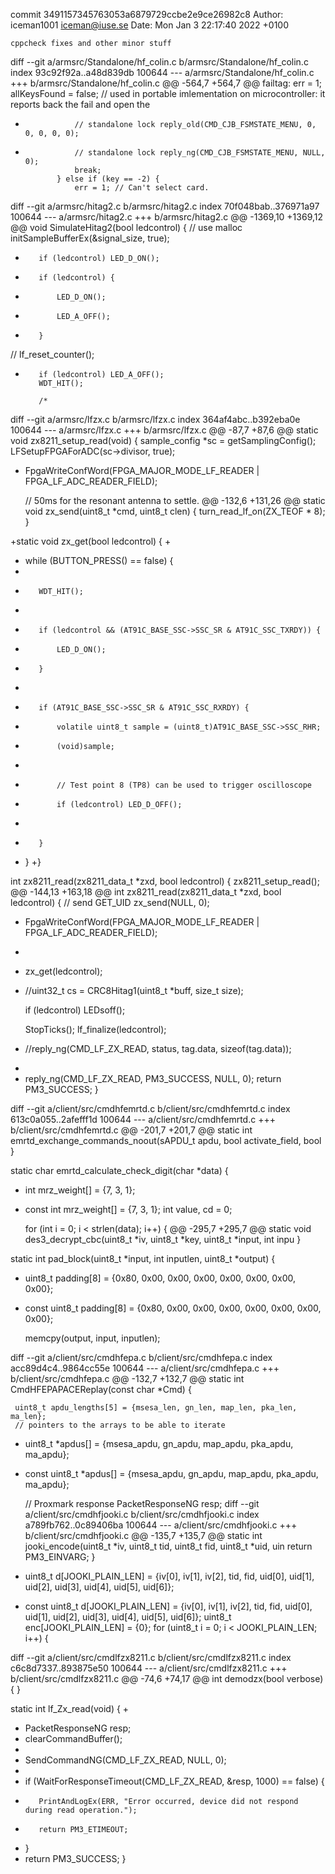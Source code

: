 commit 3491157345763053a6879729ccbe2e9ce26982c8
Author: iceman1001 <iceman@iuse.se>
Date:   Mon Jan 3 22:17:40 2022 +0100

    cppcheck fixes and other minor stuff

diff --git a/armsrc/Standalone/hf_colin.c b/armsrc/Standalone/hf_colin.c
index 93c92f92a..a48d839db 100644
--- a/armsrc/Standalone/hf_colin.c
+++ b/armsrc/Standalone/hf_colin.c
@@ -564,7 +564,7 @@ failtag:
                 err = 1;
                 allKeysFound = false;
                 // used in portable imlementation on microcontroller: it reports back the fail and open the
-                // standalone lock reply_old(CMD_CJB_FSMSTATE_MENU, 0, 0, 0, 0, 0);
+                // standalone lock reply_ng(CMD_CJB_FSMSTATE_MENU, NULL, 0);
                 break;
             } else if (key == -2) {
                 err = 1; // Can't select card.
diff --git a/armsrc/hitag2.c b/armsrc/hitag2.c
index 70f048bab..376971a97 100644
--- a/armsrc/hitag2.c
+++ b/armsrc/hitag2.c
@@ -1369,10 +1369,12 @@ void SimulateHitag2(bool ledcontrol) {
         // use malloc
         initSampleBufferEx(&signal_size, true);
 
-        if (ledcontrol) LED_D_ON();
+        if (ledcontrol) {
+            LED_D_ON();
+            LED_A_OFF();
+        }
 
 //        lf_reset_counter();
-        if (ledcontrol) LED_A_OFF();
         WDT_HIT();
 
         /*
diff --git a/armsrc/lfzx.c b/armsrc/lfzx.c
index 364af4abc..b392eba0e 100644
--- a/armsrc/lfzx.c
+++ b/armsrc/lfzx.c
@@ -87,7 +87,6 @@ static void zx8211_setup_read(void) {
     sample_config *sc = getSamplingConfig();
     LFSetupFPGAForADC(sc->divisor, true);
 
-
     FpgaWriteConfWord(FPGA_MAJOR_MODE_LF_READER | FPGA_LF_ADC_READER_FIELD);
 
     // 50ms for the resonant antenna to settle.
@@ -132,6 +131,26 @@ static void zx_send(uint8_t *cmd, uint8_t clen) {
     turn_read_lf_on(ZX_TEOF * 8);
 }
 
+static void zx_get(bool ledcontrol) {
+
+    while (BUTTON_PRESS() == false) {
+
+        WDT_HIT();
+
+        if (ledcontrol && (AT91C_BASE_SSC->SSC_SR & AT91C_SSC_TXRDY)) {
+            LED_D_ON();
+        }
+
+        if (AT91C_BASE_SSC->SSC_SR & AT91C_SSC_RXRDY) {
+            volatile uint8_t sample = (uint8_t)AT91C_BASE_SSC->SSC_RHR;
+            (void)sample;
+
+            // Test point 8 (TP8) can be used to trigger oscilloscope
+            if (ledcontrol) LED_D_OFF();
+
+        }
+    }
+}
 
 int zx8211_read(zx8211_data_t *zxd, bool ledcontrol) {
     zx8211_setup_read();
@@ -144,13 +163,18 @@ int zx8211_read(zx8211_data_t *zxd, bool ledcontrol) {
     // send GET_UID
     zx_send(NULL, 0);
 
+    FpgaWriteConfWord(FPGA_MAJOR_MODE_LF_READER | FPGA_LF_ADC_READER_FIELD);
+
+    zx_get(ledcontrol);
+
     //uint32_t cs = CRC8Hitag1(uint8_t *buff, size_t size);
 
     if (ledcontrol) LEDsoff();
 
     StopTicks();
     lf_finalize(ledcontrol);
-    //reply_ng(CMD_LF_ZX_READ, status, tag.data, sizeof(tag.data));
+
+    reply_ng(CMD_LF_ZX_READ, PM3_SUCCESS, NULL, 0);
     return PM3_SUCCESS;
 }
 
diff --git a/client/src/cmdhfemrtd.c b/client/src/cmdhfemrtd.c
index 613c0a055..2afefff1d 100644
--- a/client/src/cmdhfemrtd.c
+++ b/client/src/cmdhfemrtd.c
@@ -201,7 +201,7 @@ static int emrtd_exchange_commands_noout(sAPDU_t apdu, bool activate_field, bool
 }
 
 static char emrtd_calculate_check_digit(char *data) {
-    int mrz_weight[] = {7, 3, 1};
+    const int mrz_weight[] = {7, 3, 1};
     int value, cd = 0;
 
     for (int i = 0; i < strlen(data); i++) {
@@ -295,7 +295,7 @@ static void des3_decrypt_cbc(uint8_t *iv, uint8_t *key, uint8_t *input, int inpu
 }
 
 static int pad_block(uint8_t *input, int inputlen, uint8_t *output) {
-    uint8_t padding[8] = {0x80, 0x00, 0x00, 0x00, 0x00, 0x00, 0x00, 0x00};
+    const uint8_t padding[8] = {0x80, 0x00, 0x00, 0x00, 0x00, 0x00, 0x00, 0x00};
 
     memcpy(output, input, inputlen);
 
diff --git a/client/src/cmdhfepa.c b/client/src/cmdhfepa.c
index acc89d4c4..9864cc55e 100644
--- a/client/src/cmdhfepa.c
+++ b/client/src/cmdhfepa.c
@@ -132,7 +132,7 @@ static int CmdHFEPAPACEReplay(const char *Cmd) {
 
     uint8_t apdu_lengths[5] = {msesa_len, gn_len, map_len, pka_len, ma_len};
     // pointers to the arrays to be able to iterate
-    uint8_t *apdus[] = {msesa_apdu, gn_apdu, map_apdu, pka_apdu, ma_apdu};
+    const uint8_t *apdus[] = {msesa_apdu, gn_apdu, map_apdu, pka_apdu, ma_apdu};
 
     // Proxmark response
     PacketResponseNG resp;
diff --git a/client/src/cmdhfjooki.c b/client/src/cmdhfjooki.c
index a789fb762..0c89406ba 100644
--- a/client/src/cmdhfjooki.c
+++ b/client/src/cmdhfjooki.c
@@ -135,7 +135,7 @@ static int jooki_encode(uint8_t *iv, uint8_t tid, uint8_t fid, uint8_t *uid, uin
         return PM3_EINVARG;
     }
 
-    uint8_t d[JOOKI_PLAIN_LEN] = {iv[0], iv[1], iv[2], tid, fid, uid[0], uid[1], uid[2], uid[3], uid[4], uid[5], uid[6]};
+    const uint8_t d[JOOKI_PLAIN_LEN] = {iv[0], iv[1], iv[2], tid, fid, uid[0], uid[1], uid[2], uid[3], uid[4], uid[5], uid[6]};
     uint8_t enc[JOOKI_PLAIN_LEN] = {0};
     for (uint8_t i = 0; i < JOOKI_PLAIN_LEN; i++) {
 
diff --git a/client/src/cmdlfzx8211.c b/client/src/cmdlfzx8211.c
index c6c8d7337..893875e50 100644
--- a/client/src/cmdlfzx8211.c
+++ b/client/src/cmdlfzx8211.c
@@ -74,6 +74,17 @@ int demodzx(bool verbose) {
 }
 
 static int lf_Zx_read(void) {
+
+    PacketResponseNG resp;
+    clearCommandBuffer();
+
+    SendCommandNG(CMD_LF_ZX_READ, NULL, 0);
+
+    if (WaitForResponseTimeout(CMD_LF_ZX_READ, &resp, 1000) == false) {
+        PrintAndLogEx(ERR, "Error occurred, device did not respond during read operation.");
+        return PM3_ETIMEOUT;
+    }
+
     return PM3_SUCCESS;
 }
 
